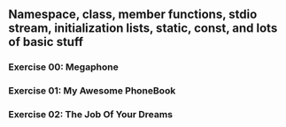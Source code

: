 ## Namespace, class, member functions, stdio stream, initialization lists, static, const, and lots of basic stuff

### Exercise 00: Megaphone

### Exercise 01: My Awesome PhoneBook

### Exercise 02: The Job Of Your Dreams
